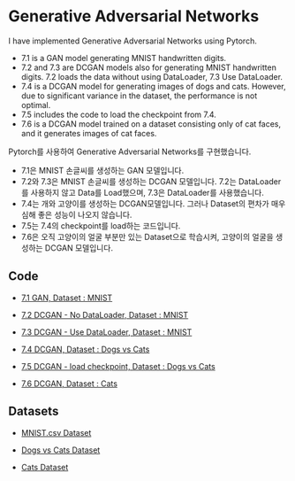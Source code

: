# Generative Adversarial Networks


I have implemented Generative Adversarial Networks using Pytorch.  
- 7.1 is a GAN model generating MNIST handwritten digits.
- 7.2 and 7.3 are DCGAN models also for generating MNIST handwritten digits. 7.2 loads the data without using DataLoader, 7.3 Use DataLoader.  
- 7.4 is a DCGAN model for generating images of dogs and cats. However, due to significant variance in the dataset, the performance is not optimal.
- 7.5 includes the code to load the checkpoint from 7.4.
- 7.6 is a DCGAN model trained on a dataset consisting only of cat faces, and it generates images of cat faces.  



Pytorch를 사용하여 Generative Adversarial Networks를 구현했습니다.  
- 7.1은 MNIST 손글씨를 생성하는 GAN 모델입니다.  
- 7.2와 7.3은 MNIST 손글씨를 생성하는 DCGAN 모델입니다. 7.2는 DataLoader를 사용하지 않고 Data를 Load했으며, 7.3은 DataLoader를 사용했습니다. 
- 7.4는 개와 고양이를 생성하는 DCGAN모델입니다. 그러나 Dataset의 편차가 매우 심해 좋은 성능이 나오지 않습니다.
- 7.5는 7.4의 checkpoint를 load하는 코드입니다.
- 7.6은 오직 고양이의 얼굴 부분만 있는 Dataset으로 학습시켜, 고양이의 얼굴을 생성하는 DCGAN 모델입니다.  


## Code  

- [7.1 GAN, Dataset : MNIST](7_GAN/7.1_GAN_MNIST.py)  

- [7.2 DCGAN - No DataLoader, Dataset : MNIST](7_GAN/7.2_DCGAN_MNIST_No_DataLoader.py)  

- [7.3 DCGAN - Use DataLoader, Dataset : MNIST](7_GAN/7.3_DCGAN_MNIST_Use_DataLoader.py)  

- [7.4 DCGAN, Dataset : Dogs vs Cats](7_GAN/7.4_DCGAN_dogs_vs_cats.py)  

- [7.5 DCGAN - load checkpoint, Dataset : Dogs vs Cats](7_GAN/7.5_DCGAN_dogs_vs_cats_load_ckpt.py)  

- [7.6 DCGAN, Dataset : Cats](7_GAN/7.6_DCGAN_cats.py)  



## Datasets  

- [MNIST.csv Dataset](https://www.kaggle.com/datasets/oddrationale/mnist-in-csv)  

- [Dogs vs Cats Dataset](https://www.kaggle.com/competitions/dogs-vs-cats/data)  

- [Cats Dataset](https://www.kaggle.com/datasets/veeralakrishna/cat-faces-dataset?resource=download-directory)
